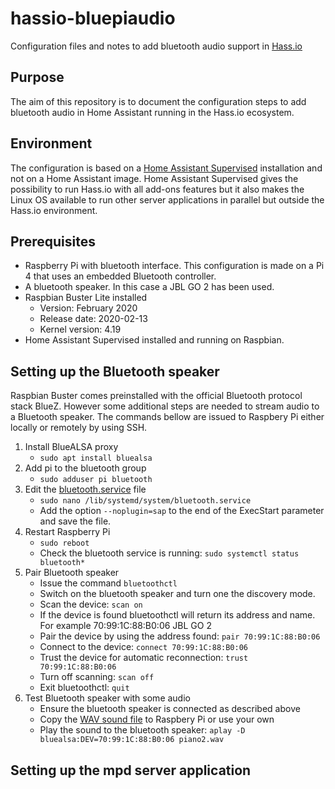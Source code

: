 # hassio-bluepiaudio
Configuration files and notes to add bluetooth audio support in [Hass.io](https://www.home-assistant.io/hassio/)

## Purpose
The aim of this repository is to document the configuration steps to add bluetooth audio in Home Assistant running in the Hass.io ecosystem.

## Environment
The configuration is based on a [Home Assistant Supervised](https://www.home-assistant.io/hassio/installation/#alternative-install-home-assistant-supervised-on-a-generic-linux-host) installation and not on a Home Assistant image. Home Assistant Supervised gives the possibility to run Hass.io with all add-ons features but it also makes the Linux OS available to run other server applications in parallel but outside the Hass.io environment. 

## Prerequisites
- Raspberry Pi with bluetooth interface. This configuration is made on a Pi 4 that uses an embedded Bluetooth controller.
- A bluetooth speaker. In this case a JBL GO 2 has been used.
- Raspbian Buster Lite installed 
  - Version: February 2020
  - Release date: 2020-02-13
  - Kernel version: 4.19
- Home Assistant Supervised installed and running on Raspbian.

## Setting up the Bluetooth speaker
Raspbian Buster comes preinstalled with the official Bluetooth protocol stack BlueZ. However some additional steps are needed to stream audio to a Bluetooth speaker. The commands bellow are issued to Raspbery Pi either locally or remotely by using SSH.
1. Install BlueALSA proxy
   - `sudo apt install bluealsa`
2. Add pi to the bluetooth group
   - `sudo adduser pi bluetooth`
3. Edit the [bluetooth.service](bluetooth.service) file
   - `sudo nano /lib/systemd/system/bluetooth.service`
   - Add the option `--noplugin=sap` to the end of the ExecStart parameter and save the file.
4. Restart Raspberry Pi
   - `sudo reboot`
   - Check the bluetooth service is running: `sudo systemctl status bluetooth*`
5. Pair Bluetooth speaker
   - Issue the command `bluetoothctl`
   - Switch on the bluetooth speaker and turn one the discovery mode.
   - Scan the device: `scan on`
   - If the device is found bluetoothctl will return its address and name. For example 70:99:1C:88:B0:06 JBL GO 2
   - Pair the device by using the address found: `pair 70:99:1C:88:B0:06`
   - Connect to the device: `connect 70:99:1C:88:B0:06`
   - Trust the device for automatic reconnection: `trust 70:99:1C:88:B0:06`
   - Turn off scanning: `scan off`
   - Exit bluetoothctl: `quit`
6. Test Bluetooth speaker with some audio
   - Ensure the bluetooth speaker is connected as described above
   - Copy the [WAV sound file](piano2.wav) to Raspbery Pi or use your own
   - Play the sound to the bluetooth speaker: `aplay -D bluealsa:DEV=70:99:1C:88:B0:06 piano2.wav`

## Setting up the mpd server application

